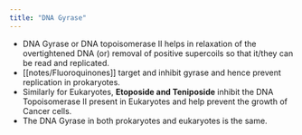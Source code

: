 ```yaml
---
title: "DNA Gyrase"
---
```

- DNA Gyrase or DNA topoisomerase II helps in relaxation of the overtightened DNA (or) removal of positive supercoils so that it/they can be read and replicated.
- [[notes/Fluoroquinones]] target and inhibit gyrase and hence prevent replication in prokaryotes.
- Similarly for Eukaryotes, **Etoposide and Teniposide** inhibit the DNA Topoisomerase II present in Eukaryotes and help prevent the growth of Cancer cells.
- The DNA Gyrase in both prokaryotes and eukaryotes is the same.